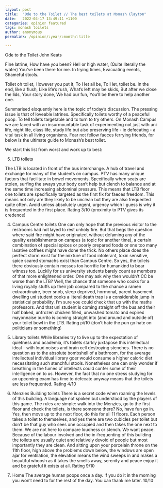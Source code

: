 ```yaml
---
layout: post
title:  "Ode to the Toilet // The best toilets at Monash Clayton"
date:   2022-04-17 13:49:11 +1100
categories: opinion featured
tags: monash toilets
author: anonymous
permalink: /opinion/:year/:month/:title

---
```

Ode to the Toilet
John Keats

Fine latrine,
How have you been?
Hell or high water,
(Quite literally the water)
You’ve been there for me.
In trying times,
Evacuating events,
Shameful stools.

Toilet oh toilet,
However you put it,
To I let all be,
To I let, toilet be.
In the end, like a flush,
Like life’s rush,
What’s left may be skids,
But after we close the lids,
Your story done,
We had our fun,
You’ll be there to help another one.

Summarised eloquently here is the topic of today’s discussion. The pressing issue is that of loveable latrines. Specifically toilets worthy of a peaceful poop. To tell toilets targetable and to turn to try others. On Monash Campus we are faced with an insurmountable task of experimenting not just with uni life, night life, class life, study life but also preserving life - ie defecating - a vital task in all living organisms. Fear not fellow faeces ferrying friends, for below is the ultimate guide to Monash’s best toilet.

We start this list from worst and work up to best:

5. LTB toilets

The LTB is located in front of the bus interchange. A hub of travel and exchange for many of the students on campus. PTV has many unique factors that facilitate in bowel movements. Specifically when seats are stolen, surfing the sways your body can’t help but clench to balance and at the same time increasing abdominal pressure. This means that LTB floor one toilets are specifically targeted as the first fix for faeces freedom. This means not only are they likely to be unclean but they are also frequented quite often. Avoid unless absolutely urgent, urgency which I guess is why it is frequented in the first place.
Rating 3/10 (proximity to PTV gives its credence)

4. Campus Centre toilets
One can only hope that the previous visitor to the restrooms had not layed to rest unholy fire. But that begs the question where said fire might have originated, without defaming any of the quality establishments on campus (a topic for another time), a certain combination of special spices or poorly prepared foods or one too many laxative coffees might have done the trick. No others place does the perfect storm exist for the mixture of food intolerant, toxin sensitive, spice scared stomachs exist than Campus Centre. So yes, the toilets there obviously contain messes too horrific for humankind to bear witness too. Luckily for us university students barely count as members of that more enlightened order. One may ask why then wouldn’t CC be worse than the LTB? Well, the chance that someone who cooks for a living royally stuffs up their job compared to the chance a ramen extraordinaire, beer snob, sleep deprived, hormonal, parent basement dwelling uni student cooks a literal death trap is a considerable jump in statistical probability. I’m sure you could check that up with the maths professors. And that uni student is coming straight off the bus and their half baked, unfrozen chicken filled, unwashed tomato and expired mayonnaise burrito is coming straight into (and around and outside of) your toilet bowl in the LTB. 
Rating pi/10 (don’t hate the pun go hate on politicians or something)

3. Library toilets
While libraries try to live up to the expectation of quietness and academia, it’s toilets starkly juxtapose this intellectual ideal - with loud noises and brain cell destroying stenches. There is no question as to the absolute bombshell of a bathroom, for the average intellectual individual library goer would consume a higher caloric diet necessitating such stenchful stools. Nonetheless one can only wonder if breathing in the fumes of intellects could confer some of their intelligence on to us. However, the fact that no one stress studying for an upcoming exam has time to defecate anyway means that the toilets are less frequented. 
Rating 4/10

2. Menzies Building toilets
There is a secret code when roaming the levels of this building. A language not spoken but understood by the players of this game. The rules are simple: walk into the Menzies, go to the first floor and check the toilets, is there someone there? No, have fun go in. Yes, then move up to the next floor, do this for all 11 floors. Each person takes a toilet to themselves, and yes there are two cubicles per toilet but don’t be that guy who sees one occupied and then takes the one next to them. We are not here to compare loudness or stench. We want peace. Because of the labour involved and the in-frequenting of this building the toilets are usually quiet and relatively devoid of people but most importantly they are clean. And sitting upon your porcelain throne on the 11th floor, high above the problems down below, the windows are open ajar for ventilation, the elevation means the wind sweeps in and makes a beautiful whoosh as it takes the smells away, serenity and peace enjoy it and be grateful it exists at all. 
Rating 9/10

1. Home
The average human poops once a day. If you do it in the morning you won’t need to for the rest of the day. You can thank me later.
10/10